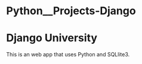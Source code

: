 # Python__Projects-Django

# Django University 
  This is an web app that uses Python and SQLlite3.
